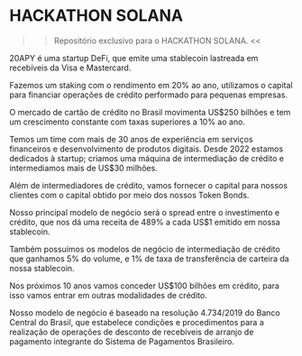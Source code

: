 # HACKATHON SOLANA
>> Repositório exclusivo para o HACKATHON SOLANA. <<

20APY é uma startup DeFi, que emite uma stablecoin lastreada em recebíveis da Visa e Mastercard.

Fazemos um staking com o rendimento em 20% ao ano, utilizamos o capital para financiar operações de crédito performado para pequenas empresas.

O mercado de cartão de crédito no Brasil movimenta US$250 bilhões e tem um crescimento constante com taxas superiores a 10% ao ano.

Temos um time com mais de 30 anos de experiência em serviços financeiros e desenvolvimento de produtos digitais. Desde 2022 estamos dedicados à startup; criamos uma máquina de intermediação de crédito e intermediamos mais de US$30 milhões.

Além de intermediadores de crédito, vamos fornecer o capital para nossos clientes com o capital obtido por meio dos nossos Token Bonds.

Nosso principal modelo de negócio será o spread entre o investimento e crédito, que nos dá uma receita de 489% a cada US$1 emitido em nossa stablecoin.

Também possuímos os modelos de negócio de intermediação de crédito que ganhamos 5% do volume, e 1% de taxa de transferência de carteira da nossa stablecoin.

Nos próximos 10 anos vamos conceder US$100 bilhões em crédito, para isso vamos entrar em outras modalidades de crédito.

Nosso modelo de negócio é baseado na resolução 4.734/2019 do Banco Central do Brasil, que estabelece condições e procedimentos para a realização de operações de desconto de recebíveis de arranjo de pagamento integrante do Sistema de Pagamentos Brasileiro.

